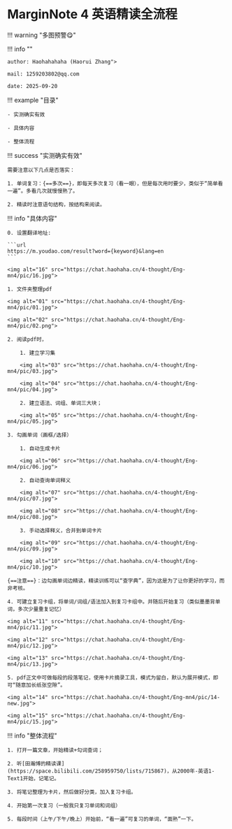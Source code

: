 # MarginNote 4 英语精读全流程

!!! warning "多图预警😋"

!!! info ""
    
    author: Haohahahaha (Haorui Zhang">
    
    mail: 1259203802@qq.com

    date: 2025-09-20

!!! example "目录"

    - 实测确实有效
    
    - 具体内容
    
    - 整体流程

!!! success "实测确实有效"

    需要注意以下几点是否落实：

    1. 单词复习：{==多次==}，即每天多次复习（看一眼），但是每次用时要少，类似于“简单看一遍”。多看几次就慢慢熟了。
   
    2. 精读时注意语句结构，按结构来阅读。


!!! info "具体内容"

    0. 设置翻译地址: 
    
    ```url
    https://m.youdao.com/result?word={keyword}&lang=en
    ```
    
    <img alt="16" src="https://chat.haohaha.cn/4-thought/Eng-mn4/pic/16.jpg">

    1. 文件夹整理pdf
    
    <img alt="01" src="https://chat.haohaha.cn/4-thought/Eng-mn4/pic/01.jpg">
    
    <img alt="02" src="https://chat.haohaha.cn/4-thought/Eng-mn4/pic/02.png">
    
    2. 阅读pdf时，
       
        1. 建立学习集
        
        <img alt="03" src="https://chat.haohaha.cn/4-thought/Eng-mn4/pic/03.jpg">
        
        <img alt="04" src="https://chat.haohaha.cn/4-thought/Eng-mn4/pic/04.jpg">
        
        2. 建立语法、词组、单词三大块；
   
        <img alt="05" src="https://chat.haohaha.cn/4-thought/Eng-mn4/pic/05.jpg">
    
    3. 勾画单词（画框/选择）

        1. 自动生成卡片
        
        <img alt="06" src="https://chat.haohaha.cn/4-thought/Eng-mn4/pic/06.jpg">

        2. 自动查询单词释义
        
        <img alt="07" src="https://chat.haohaha.cn/4-thought/Eng-mn4/pic/07.jpg">

        <img alt="08" src="https://chat.haohaha.cn/4-thought/Eng-mn4/pic/08.jpg">
        
        3. 手动选择释义，合并到单词卡片
   
        <img alt="09" src="https://chat.haohaha.cn/4-thought/Eng-mn4/pic/09.jpg">

        <img alt="10" src="https://chat.haohaha.cn/4-thought/Eng-mn4/pic/10.jpg">
    
    {==注意==}：边勾画单词边精读，精读训练可以“查字典”，因为这是为了让你更好的学习，而非考核。
    
    4. 可建立复习卡组，将单词/词组/语法加入到复习卡组中。并随后开始复习（类似墨墨背单词，多次少量重复记忆）
    
    <img alt="11" src="https://chat.haohaha.cn/4-thought/Eng-mn4/pic/11.jpg">

    <img alt="12" src="https://chat.haohaha.cn/4-thought/Eng-mn4/pic/12.jpg">

    <img alt="13" src="https://chat.haohaha.cn/4-thought/Eng-mn4/pic/13.jpg">

    5. pdf正文中可做每段的段落笔记，使用卡片摘录工具，模式为留白，默认为展开模式，即可“随意加长纸张空隙”。

    <img alt="14" src="https://chat.haohaha.cn/4-thought/Eng-mn4/pic/14-new.jpg">

    <img alt="15" src="https://chat.haohaha.cn/4-thought/Eng-mn4/pic/15.jpg">
   
!!! info "整体流程"

    1. 打开一篇文章，开始精读+勾词查词；
    
    2. 听[田瀚博的精读课](https://space.bilibili.com/258959750/lists/715867)，从2000年-英语1-Text1开始，记笔记。
    
    3. 将笔记整理为卡片，然后做好分类，加入复习卡组。
    
    4. 开始第一次复习（一般我只复习单词和词组）
    
    5. 每段时间（上午/下午/晚上）开始前，“看一遍”可复习的单词，“面熟”一下。